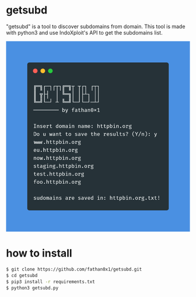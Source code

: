 # getsubd
"getsubd" is a tool to discover subdomains from domain. This tool is made with python3 and use IndoXploit's API to get the subdomains list.

![getsubd](https://raw.githubusercontent.com/fathan0x1/getsubd/master/screenshot.png "screenshot!")

# how to install
```sh
$ git clone https://github.com/fathan0x1/getsubd.git
$ cd getsubd
$ pip3 install -r requirements.txt
$ python3 getsubd.py
```
